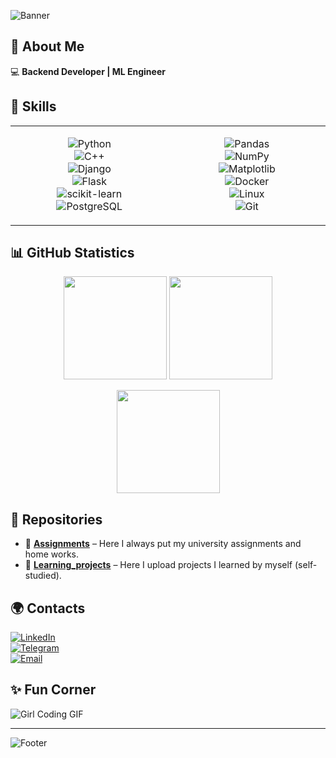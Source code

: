<!-- Profil banner -->
![Banner](https://capsule-render.vercel.app/api?type=waving&color=gradient&height=200&section=header&text=👋%20Salom,%20men%20Zuhra!&fontSize=40&animation=fadeIn&fontAlignY=35&desc=Backend%20Developer%20%7C%20ML%20Engineer&descAlignY=55&descAlign=50)
## 🎯 About Me  
💻 **Backend Developer | ML Engineer**  


## 🔧 Skills  

<table align="center">
<tr>
<td align="center" width="250">
  
![Python](https://img.shields.io/badge/Python-3776AB?style=for-the-badge&logo=python&logoColor=white)  
![C++](https://img.shields.io/badge/C++-00599C?style=for-the-badge&logo=cplusplus&logoColor=white)  
![Django](https://img.shields.io/badge/Django-092E20?style=for-the-badge&logo=django&logoColor=white)  
![Flask](https://img.shields.io/badge/Flask-000000?style=for-the-badge&logo=flask&logoColor=white)  
![scikit-learn](https://img.shields.io/badge/scikit--learn-F7931E?style=for-the-badge&logo=scikitlearn&logoColor=white)  
![PostgreSQL](https://img.shields.io/badge/PostgreSQL-336791?style=for-the-badge&logo=postgresql&logoColor=white)  

</td>
<td align="center" width="250">
  
![Pandas](https://img.shields.io/badge/Pandas-150458?style=for-the-badge&logo=pandas&logoColor=white)  
![NumPy](https://img.shields.io/badge/NumPy-013243?style=for-the-badge&logo=numpy&logoColor=white)  
![Matplotlib](https://img.shields.io/badge/Matplotlib-11557c?style=for-the-badge&logo=plotly&logoColor=white)  
![Docker](https://img.shields.io/badge/Docker-2496ED?style=for-the-badge&logo=docker&logoColor=white)  
![Linux](https://img.shields.io/badge/Linux-FCC624?style=for-the-badge&logo=linux&logoColor=black)  
![Git](https://img.shields.io/badge/Git-F05032?style=for-the-badge&logo=git&logoColor=white)  

</td>
</tr>
</table>



## 📊 GitHub Statistics  

<p align="center">
  <img src="https://github-readme-stats.vercel.app/api?username=ZuhraCodes&show_icons=true&theme=radical" height="165">
  <img src="https://github-readme-stats.vercel.app/api/top-langs/?username=ZuhraCodes&layout=compact&theme=radical" height="165">
</p>

<p align="center">
  <img src="https://streak-stats.demolab.com?user=ZuhraCodes&theme=radical&border_radius=5" height="165">
</p>


## 📂 Repositories  

- 📘 [**Assignments**](https://github.com/ZuhraCodes/Assignments) – Here I always put my university assignments and home works.  
- 🚀 [**Learning_projects**](https://github.com/ZuhraCodes/Learning_projects) – Here I upload projects I learned by myself (self-studied).  


## 🌍 Contacts  

[![LinkedIn](https://img.shields.io/badge/LinkedIn-0A66C2?style=for-the-badge&logo=linkedin&logoColor=white)](https://www.linkedin.com/in/zuhra-sayfullayeva-359b07294/)  
[![Telegram](https://img.shields.io/badge/Telegram-26A5E4?style=for-the-badge&logo=telegram&logoColor=white)](https://t.me/fzmz_060913)  
[![Email](https://img.shields.io/badge/Email-D14836?style=for-the-badge&logo=gmail&logoColor=white)](mailto:zuhrasayfullayeva31@example.com)  


## ✨ Fun Corner  

![Girl Coding GIF](https://media.giphy.com/media/L1R1tvI9svkIWwpVYr/giphy.gif)  

---

![Footer](https://capsule-render.vercel.app/api?type=waving&color=gradient&height=120&section=footer)
